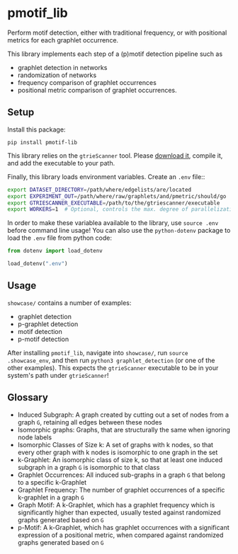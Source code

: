 # pmotif_lib

Perform motif detection, either with traditional frequency, or with positional metrics for each graphlet occurrence.

This library implements each step of a (p)motif detection pipeline such as 
- graphlet detection in networks
- randomization of networks
- frequency comparison of graphlet occurrences
- positional metric comparison of graphlet occurrences.

## Setup
Install this package:
```
pip install pmotif-lib
```

This library relies on the `gtrieScanner` tool. Please [download it](https://www.dcc.fc.up.pt/gtries/), compile it, and add the executable to your path.

Finally, this library loads environment variables. Create an `.env` file::
```bash
export DATASET_DIRECTORY=/path/where/edgelists/are/located
export EXPERIMENT_OUT=/path/where/raw/graphlets/and/pmetric/should/go
export GTRIESCANNER_EXECUTABLE=/path/to/the/gtriescanner/executable
export WORKERS=1  # Optional, controls the max. degree of parallelization
```
In order to make these variablea available to the library, use `source .env` before command line usage!
You can also use the `python-dotenv` package to load the `.env` file from python code:
```python
from dotenv import load_dotenv

load_dotenv(".env")
```

## Usage
`showcase/` contains a number of examples:
- graphlet detection
- p-graphlet detection
- motif detection
- p-motif detection

After installing `pmotif_lib`, navigate into `showcase/`, run `source .showcase_env`, and then run `python3 graphlet_detection` (or one of the other examples).
This expects the `gtrieScanner` executable to be in your system's path under `gtrieScanner`!

## Glossary
- Induced Subgraph: A graph created by cutting out a set of nodes from a graph `G`, retaining all edges between these nodes
- Isomorphic graphs: Graphs, that are structurally the same when ignoring node labels
- Isomorphic Classes of Size k: A set of graphs with k nodes, so that every other graph with k nodes is isomorphic to one graph in the set
- k-Graphlet: An isomorphic class of size k, so that at least one induced subgraph in a graph `G` is isomorphic to that class
- Graphlet Occurrences: All induced sub-graphs in a graph `G` that belong to a specific k-Graphlet
- Graphlet Frequency: The number of graphlet occurrences of a specific k-graphlet in a graph `G`
- Graph Motif: A k-Graphlet, which has a graphlet frequency which is significantly higher than expected, usually tested against randomized graphs generated based on `G`
- p-Motif: A k-Graphlet, which has graphlet occurrences with a significant expression of a positional metric, when compared against randomized graphs generated based on `G`
